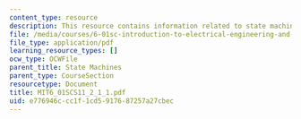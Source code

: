```yaml
---
content_type: resource
description: This resource contains information related to state machines.
file: /media/courses/6-01sc-introduction-to-electrical-engineering-and-computer-science-i-spring-2011/e776946ccc1f1cd5917687257a27cbec_MIT6_01SCS11_2_1_1.pdf
file_type: application/pdf
learning_resource_types: []
ocw_type: OCWFile
parent_title: State Machines
parent_type: CourseSection
resourcetype: Document
title: MIT6_01SCS11_2_1_1.pdf
uid: e776946c-cc1f-1cd5-9176-87257a27cbec
---
```

